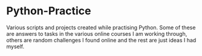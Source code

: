 # Python-Practice
Various scripts and projects created while practising Python. Some of these are answers to tasks in the various online courses I am working through, others are random challenges I found online and the rest are just ideas I had myself.
